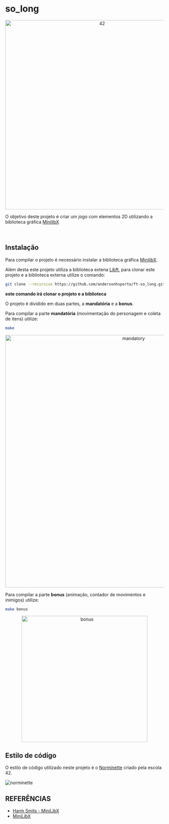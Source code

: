 # so_long


<p align="center">
<img src="https://github.com/andersonhsporto/ft-so_long/blob/main/img/42.png" width="600px" alt="42"/><br>
</p>


O objetivo deste projeto é criar um jogo com elementos 2D utilizando a biblioteca gráfica
[MinilibX](https://github.com/42Paris/minilibx-linux)


<br>



## Instalação

Para compilar o projeto é necessário instalar a biblioteca gráfica [MinilibX](https://github.com/42Paris/minilibx-linux).


Além desta este projeto utiliza a biblioteca extena [Libft](https://github.com/andersonhsporto/ft-libft),
para clonar este projeto e a biblioteca externa utilize o comando:

```sh
git clone --recursive https://github.com/andersonhsporto/ft-so_long.git
```
**este comando irá clonar o projeto e a biblioteca** 


O projeto é dividido em duas partes, a **mandatória** e a **bonus**.


Para compilar a parte **mandatória** (movimentação do personagem e coleta de itens) utilize:
```sh
make
```

<p align="center">
<img src="https://github.com/andersonhsporto/ft-so_long/blob/main/img/Peek%2003-11-2021%2000-16.gif" width="800px" alt="mandatory"/><br>
</p>

Para compilar a parte **bonus** (animação, contador de movimentos e inimigos) utilize:
```sh
make bonus
```
<p align="center">
<img src="https://github.com/andersonhsporto/ft-so_long/blob/main/img/Peek%2003-11-2021%2000-23.gif" width="400px" alt="bonus"/><br>
</p>



## Estilo de código

O estilo de código utilizado neste projeto é o [Norminette](https://github.com/42School/norminette) criado pela escola 42.

![norminette](https://github.com/andersonhsporto/ft-so_long/workflows/norminette/badge.svg)


## REFERÊNCIAS
* [Harm Smits - MiniLibX](https://harm-smits.github.io/42docs/libs/minilibx)
* [MiniLibX](https://github.com/42Paris/minilibx-linux)